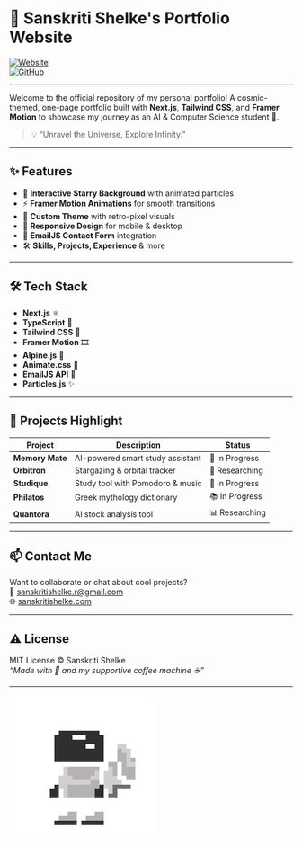 # 🚀 Sanskriti Shelke's Portfolio Website

[![Website](https://img.shields.io/badge/Visit-Portfolio-informational?style=flat&logo=vercel&color=6c87ea)](https://sanskritishelke.com)  
[![GitHub](https://img.shields.io/github/followers/san5kriti?label=Follow&style=social)](https://github.com/san5kriti)

---

Welcome to the official repository of my personal portfolio! A cosmic-themed, one-page portfolio built with **Next.js**, **Tailwind CSS**, and **Framer Motion** to showcase my journey as an AI & Computer Science student 🚀.

> 💡 “Unravel the Universe, Explore Infinity.”

---

## ✨ Features

- 🌌 **Interactive Starry Background** with animated particles
- ⚡ **Framer Motion Animations** for smooth transitions
- 🎨 **Custom Theme** with retro-pixel visuals
- 📄 **Responsive Design** for mobile & desktop
- 💬 **EmailJS Contact Form** integration
- 🛠️ **Skills, Projects, Experience** & more

---

## 🛠 Tech Stack

- **Next.js** ⚛️
- **TypeScript** 💙
- **Tailwind CSS** 🎨
- **Framer Motion** 🎞️
- **Alpine.js** 🌿
- **Animate.css** 🎉
- **EmailJS API** 💌
- **Particles.js** ✨

---

## 🚧 Projects Highlight

| Project | Description | Status |
|---------|-------------|--------|
| **Memory Mate** | AI-powered smart study assistant | 🚀 In Progress |
| **Orbitron** | Stargazing & orbital tracker | 🔭 Researching |
| **Studique** | Study tool with Pomodoro & music | 📑 In Progress |
| **Philatos** | Greek mythology dictionary | 📚 In Progress |
| **Quantora** | AI stock analysis tool | 📊 Researching |

---

## 📫 Contact Me
Want to collaborate or chat about cool projects?  
📩 [sanskritishelke.r@gmail.com](mailto:sanskritishelke.r@gmail.com)  
🌐 [sanskritishelke.com](https://sanskritishelke.com)

---

## ⚠️ License

MIT License © Sanskriti Shelke  
_“Made with 💜 and my supportive coffee machine ☕”_

---

![sanskriti's pixel astronaut](https://raw.githubusercontent.com/san5kriti/portfolio-website/main/public/astronaut.gif)
